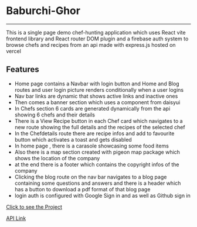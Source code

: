 # Baburchi-Ghor

---

This is a single page demo chef-hunting application which uses React vite frontend library and React router DOM plugin and a firebase auth system to browse chefs and recipes from an api made with express.js hosted on vercel

## Features

- Home page contains a Navbar with login button and Home and Blog routes and user login picture renders conditionally when a user logins
- Nav bar links are dynamic that shows active links and inactive ones
- Then comes a banner section which uses a component from daisyui
- In Chefs section 6 cards are generated dynamically from the api showing 6 chefs and their details
- There is a View Recipe button in each Chef card which navigates to a new route showing the full details and the recipes of the selected chef
- In the Chefdetails route there are recipe infos and add to favourite button which activates a toast and gets disabled
- In home page , there is a carasole showcasing some food items
- Also there is a map section created with pigeon map package which shows the location of the company
- at the end there is a footer which contains the copyright infos of the company
- Clicking the blog route on the nav bar navigates to a blog page containing some questions and answers and there is a header which has a button to download a pdf format of that blog page
- login auth is configured with Google Sign in and as well as Github sign in

[Click to see the Project](https://b7a10-chef-recipe-hunter-80f49.web.app/)

[API Link](https://b7a10-chef-recipe-hunter-server-side-tawhidalfata-tawhidalfatah.vercel.app/)
